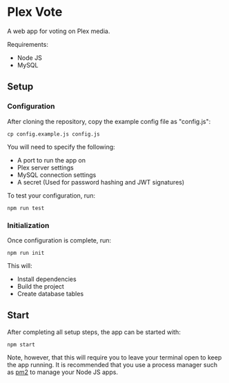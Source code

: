 # Plex Vote
A web app for voting on Plex media.

Requirements:
* Node JS
* MySQL

## Setup

### Configuration
After cloning the repository, copy the example config file as "config.js":

`cp config.example.js config.js`

You will need to specify the following:
* A port to run the app on
* Plex server settings
* MySQL connection settings
* A secret (Used for password hashing and JWT signatures)

To test your configuration, run:

`npm run test`

### Initialization

Once configuration is complete, run:

`npm run init`

This will:
* Install dependencies
* Build the project
* Create database tables

## Start

After completing all setup steps, the app can be started with:

`npm start`

Note, however, that this will require you to leave your terminal open to keep the app running. It is recommended that you use a process manager such as [pm2](https://www.npmjs.com/package/pm2) to manage your Node JS apps.
